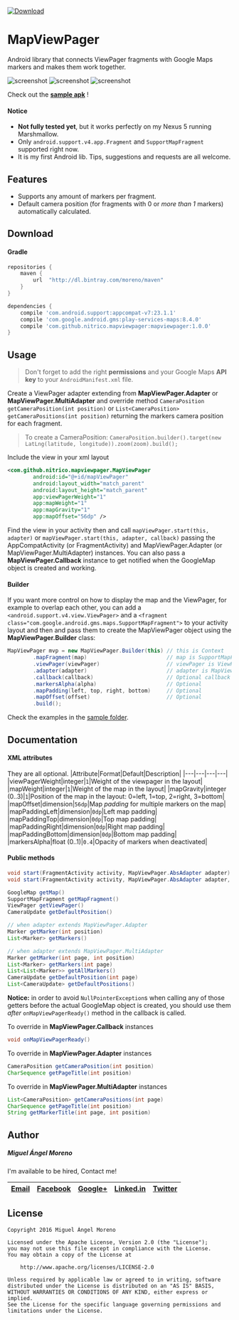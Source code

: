 [![Download](https://api.bintray.com/packages/moreno/maven/mapviewpager/images/download.svg) ](https://bintray.com/moreno/maven/mapviewpager/_latestVersion)

# MapViewPager

Android library that connects ViewPager fragments with Google Maps markers and makes them work together.

![screenshot](http://i.imgur.com/tZ7wO4D.png) ![screenshot](http://i.imgur.com/mfbp5ps.png) ![screenshot](http://i.imgur.com/C4dVMU7.png)

Check out the **[sample apk](https://github.com/nitrico/MapViewPager/raw/master/MapViewPager.apk)** !

#### Notice
* **Not fully tested yet**, but it works perfectly on my Nexus 5 running Marshmallow.
* Only `android.support.v4.app.Fragment` and `SupportMapFragment` supported right now.
* It is my first Android lib. Tips, suggestions and requests are all welcome.


## Features

* Supports any amount of markers per fragment.
* Default camera position (for fragments with 0 or *more than 1* markers) automatically calculated.


## Download

#### Gradle

```gradle
repositories {
    maven {
        url  "http://dl.bintray.com/moreno/maven" 
    }
}

dependencies {
    compile 'com.android.support:appcompat-v7:23.1.1'
    compile 'com.google.android.gms:play-services-maps:8.4.0'
    compile 'com.github.nitrico.mapviewpager:mapviewpager:1.0.0'
}
```


## Usage

> Don't forget to add the right **permissions** and your Google Maps **API key** to your `AndroidManifest.xml` file.

Create a ViewPager adapter extending from **MapViewPager.Adapter** or **MapViewPager.MultiAdapter** and override method
`CameraPosition getCameraPosition(int position)` or `List<CameraPosition> getCameraPositions(int position)` returning the markers camera position for each fragment. 

> To create a CameraPosition: `CameraPosition.builder().target(new LatLng(latitude, longitude)).zoom(zoom).build();`

Include the view in your xml layout
```xml
<com.github.nitrico.mapviewpager.MapViewPager
        android:id="@+id/mapViewPager"
        android:layout_width="match_parent"
        android:layout_height="match_parent"
        app:viewPagerWeight="1"
        app:mapWeight="1"
        app:mapGravity="1"
        app:mapOffset="56dp" />
```

Find the view in your activity then and call `mapViewPager.start(this, adapter)` or `mapViewPager.start(this, adapter, callback)` passing the AppCompatActivity (or FragmentActivity) and MapViewPager.Adapter (or MapViewPager.MultiAdapter) instances. You can also pass a **MapViewPager.Callback** instance to get notified when the GoogleMap object is created and working.

#### Builder

If you want more control on how to display the map and the ViewPager, for example to overlap each other, you can add a `<android.support.v4.view.ViewPager>` and a `<fragment class="com.google.android.gms.maps.SupportMapFragment">` to your activity layout and then and pass them to create the MapViewPager object using the **MapViewPager.Builder** class:

```java
MapViewPager mvp = new MapViewPager.Builder(this) // this is Context
        .mapFragment(map)                         // map is SupportMapFragment
        .viewPager(viewPager)                     // viewPager is ViewPager
        .adapter(adapter)                         // adapter is MapViewPager.Adapter or MapViewPager.MultiAdapter
        .callback(callback)                       // Optional callback is MapViewPager.Callback
        .markersAlpha(alpha)                      // Optional
        .mapPadding(left, top, right, bottom)     // Optional
        .mapOffset(offset)                        // Optional
        .build();
```

Check the examples in the [sample folder](https://github.com/nitrico/mapviewpager/tree/master/sample).


## Documentation

#### XML attributes

They are all optional.
|Attribute|Format|Default|Description|
|---|---|---|---|
|viewPagerWeight|integer|`1`|Weight of the viewpager in the layout|
|mapWeight|integer|`1`|Weight of the map in the layout|
|mapGravity|integer (0..3)|`1`|Position of the map in the layout: 0=left, 1=top, 2=right, 3=bottom|
|mapOffset|dimension|`56dp`|Map *padding* for multiple markers on the map|
|mapPaddingLeft|dimension|`0dp`|Left map padding|
|mapPaddingTop|dimension|`0dp`|Top map padding|
|mapPaddingRight|dimension|`0dp`|Right map padding|
|mapPaddingBottom|dimension|`0dp`|Bottom map padding|
|markersAlpha|float (0..1)|`0.4`|Opacity of markers when deactivated|

#### Public methods

```java
void start(FragmentActivity activity, MapViewPager.AbsAdapter adapter) 
void start(FragmentActivity activity, MapViewPager.AbsAdapter adapter, MapViewPager.Callback callback)

GoogleMap getMap()
SupportMapFragment getMapFragment()
ViewPager getViewPager() 
CameraUpdate getDefaultPosition()

// when adapter extends MapViewPager.Adapter
Marker getMarker(int position)
List<Marker> getMarkers()

// when adapter extends MapViewPager.MultiAdapter
Marker getMarker(int page, int position)
List<Marker> getMarkers(int page) 
List<List<Marker>> getAllMarkers()
CameraUpdate getDefaultPosition(int page) 
List<CameraUpdate> getDefaultPositions()
```
**Notice:** in order to avoid `NullPointerException`s when calling any of those getters before the actual GoogleMap object is created, you should use them _after_ `onMapViewPagerReady()` method in the callback is called.

To override in **MapViewPager.Callback** instances
```java
void onMapViewPagerReady()
```

To override in **MapViewPager.Adapter** instances
```java
CameraPosition getCameraPosition(int position)
CharSequence getPageTitle(int position)
```

To override in **MapViewPager.MultiAdapter** instances
```java
List<CameraPosition> getCameraPositions(int page)
CharSequence getPageTitle(int position)
String getMarkerTitle(int page, int position)
```


## Author

##### Miguel Ángel Moreno

I'm available to be hired, Contact me!

|[Email](mailto:nitrico@gmail.com)|[Facebook](https://www.facebook.com/miguelangelmoreno)|[Google+](https://plus.google.com/+Miguel%C3%81ngelMorenoS)|[Linked.in](https://www.linkedin.com/in/morenomiguelangel)|[Twitter](https://twitter.com/nitrico/)
|---|---|---|---|---|


## License
```
Copyright 2016 Miguel Ángel Moreno

Licensed under the Apache License, Version 2.0 (the "License");
you may not use this file except in compliance with the License.
You may obtain a copy of the License at

    http://www.apache.org/licenses/LICENSE-2.0

Unless required by applicable law or agreed to in writing, software
distributed under the License is distributed on an "AS IS" BASIS,
WITHOUT WARRANTIES OR CONDITIONS OF ANY KIND, either express or implied.
See the License for the specific language governing permissions and
limitations under the License.
```
